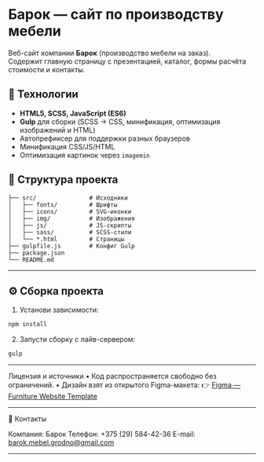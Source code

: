 # Барок — сайт по производству мебели

Веб-сайт компании **Барок** (производство мебели на заказ).  
Содержит главную страницу с презентацией, каталог, формы расчёта стоимости и контакты.

## 🚀 Технологии

- **HTML5, SCSS, JavaScript (ES6)**
- **Gulp** для сборки (SCSS → CSS, минификация, оптимизация изображений и HTML)
- Автопрефиксер для поддержки разных браузеров
- Минификация CSS/JS/HTML
- Оптимизация картинок через `imagemin`

## 📂 Структура проекта

```plaintext
├── src/               # Исходники
│   ├── fonts/         # Шрифты
│   ├── icons/         # SVG-иконки
│   ├── img/           # Изображения
│   ├── js/            # JS-скрипты
│   ├── sass/          # SCSS-стили
│   └── *.html         # Страницы
├── gulpfile.js        # Конфиг Gulp
├── package.json
└── README.md
```

---

## ⚙️ Сборка проекта

1. Установи зависимости:

```bash
npm install
```
2.	Запусти сборку с лайв-сервером:
```bash
gulp
```
---

Лицензия и источники
	•	Код распространяется свободно без ограничений.
	•	Дизайн взят из открытого Figma-макета:
👉 [Figma — Furniture Website Template](https://www.figma.com/community/file/1220737252669830259)

---

🔗 Контакты

Компания: Барок
Телефон: +375 (29) 584-42-36
E-mail: barok.mebel.grodno@gmail.com

---
